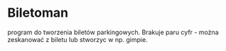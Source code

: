 # Biletoman
program do tworzenia biletów parkingowych. Brakuje paru cyfr - można zeskanować z biletu lub stworzyc w np. gimpie.
